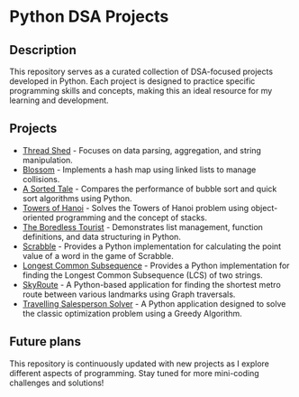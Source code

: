 # Python DSA Projects

## Description

This repository serves as a curated collection of DSA-focused projects developed in Python.
Each project is designed to practice specific programming skills and concepts, making this an ideal resource for my learning and development.

## Projects

- [Thread Shed](./ThreadShed/README.md) - Focuses on data parsing, aggregation, and string manipulation.
- [Blossom](./Blossom/README.md) - Implements a hash map using linked lists to manage collisions.
- [A Sorted Tale](./SortedTale/README.md) - Compares the performance of bubble sort and quick sort algorithms using Python.
- [Towers of Hanoi](./TowersOfHanoi/README.md) - Solves the Towers of Hanoi problem using object-oriented programming and the concept of stacks.
- [The Boredless Tourist](./TheBoredlessTourist/README.md) - Demonstrates list management, function definitions, and data structuring in Python.
- [Scrabble](./Scrabble/README.md) - Provides a Python implementation for calculating the point value of a word in the game of Scrabble.
- [Longest Common Subsequence](./LongestCommonSubsequence/README.md) - Provides a Python implementation for finding the Longest Common Subsequence (LCS) of two strings.
- [SkyRoute](./Skyroute/README.md) - A Python-based application for finding the shortest metro route between various landmarks using Graph traversals.
- [Travelling Salesperson Solver](./TravellingSalesperson/README.md) - A Python application designed to solve the classic optimization problem using a Greedy Algorithm.

## Future plans
This repository is continuously updated with new projects as I explore different aspects of programming. Stay tuned for more mini-coding challenges and solutions!
